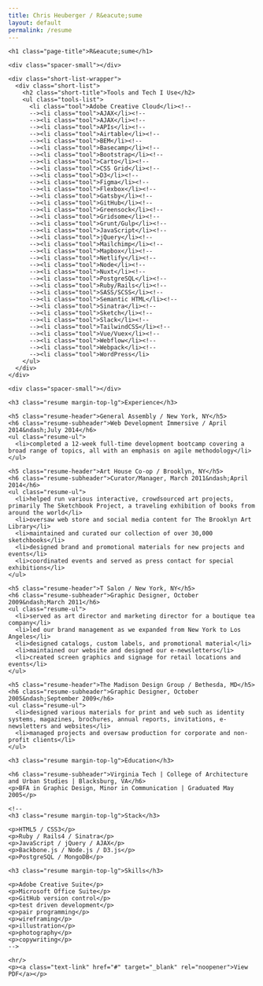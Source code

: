 ```yaml
---
title: Chris Heuberger / R&eacute;sume
layout: default
permalink: /resume
---
```


<div class="main-content">
  <div class="resume-content">

    <h1 class="page-title">R&eacute;sume</h1>

    <div class="spacer-small"></div>

    <div class="short-list-wrapper">
      <div class="short-list">
        <h2 class="short-title">Tools and Tech I Use</h2>
        <ul class="tools-list">
          <li class="tool">Adobe Creative Cloud</li><!-- 
          --><li class="tool">AJAX</li><!-- 
          --><li class="tool">AJAX</li><!-- 
          --><li class="tool">APIs</li><!-- 
          --><li class="tool">Airtable</li><!-- 
          --><li class="tool">BEM</li><!-- 
          --><li class="tool">Basecamp</li><!-- 
          --><li class="tool">Bootstrap</li><!-- 
          --><li class="tool">Carto</li><!-- 
          --><li class="tool">CSS Grid</li><!-- 
          --><li class="tool">D3</li><!-- 
          --><li class="tool">Figma</li><!-- 
          --><li class="tool">Flexbox</li><!-- 
          --><li class="tool">Gatsby</li><!-- 
          --><li class="tool">GitHub</li><!-- 
          --><li class="tool">Greensock</li><!-- 
          --><li class="tool">Gridsome</li><!-- 
          --><li class="tool">Grunt/Gulp</li><!-- 
          --><li class="tool">JavaScript</li><!-- 
          --><li class="tool">jQuery</li><!-- 
          --><li class="tool">Mailchimp</li><!-- 
          --><li class="tool">Mapbox</li><!-- 
          --><li class="tool">Netlify</li><!-- 
          --><li class="tool">Node</li><!-- 
          --><li class="tool">Nuxt</li><!-- 
          --><li class="tool">PostgreSQL</li><!-- 
          --><li class="tool">Ruby/Rails</li><!-- 
          --><li class="tool">SASS/SCSS</li><!-- 
          --><li class="tool">Semantic HTML</li><!-- 
          --><li class="tool">Sinatra</li><!-- 
          --><li class="tool">Sketch</li><!-- 
          --><li class="tool">Slack</li><!-- 
          --><li class="tool">TailwindCSS</li><!-- 
          --><li class="tool">Vue/Vuex</li><!-- 
          --><li class="tool">Webflow</li><!-- 
          --><li class="tool">Webpack</li><!-- 
          --><li class="tool">WordPress</li>
        </ul>
      </div>
    </div>

    <div class="spacer-small"></div>

    <h3 class="resume margin-top-lg">Experience</h3>

    <h5 class="resume-header">General Assembly / New York, NY</h5>
    <h6 class="resume-subheader">Web Development Immersive / April 2014&ndash;July 2014</h6>
    <ul class="resume-ul">
      <li>completed a 12-week full-time development bootcamp covering a broad range of topics, all with an emphasis on agile methodology</li>
    </ul>

    <h5 class="resume-header">Art House Co-op / Brooklyn, NY</h5>
    <h6 class="resume-subheader">Curator/Manager, March 2011&ndash;April 2014</h6>
    <ul class="resume-ul">
      <li>helped run various interactive, crowdsourced art projects, primarily The Sketchbook Project, a traveling exhibition of books from around the world</li>
      <li>oversaw web store and social media content for The Brooklyn Art Library</li>
      <li>maintained and curated our collection of over 30,000 sketchbooks</li>
      <li>designed brand and promotional materials for new projects and events</li>
      <li>coordinated events and served as press contact for special exhibitions</li>
    </ul>

    <h5 class="resume-header">T Salon / New York, NY</h5>
    <h6 class="resume-subheader">Graphic Designer, October 2009&ndash;March 2011</h6>
    <ul class="resume-ul">
      <li>served as art director and marketing director for a boutique tea company</li>
      <li>led our brand management as we expanded from New York to Los Angeles</li>
      <li>designed catalogs, custom labels, and promotional material</li>
      <li>maintained our website and designed our e-newsletters</li>
      <li>created screen graphics and signage for retail locations and events</li>
    </ul>

    <h5 class="resume-header">The Madison Design Group / Bethesda, MD</h5>
    <h6 class="resume-subheader">Graphic Designer, October 2005&ndash;September 2009</h6>
    <ul class="resume-ul">
      <li>designed various materials for print and web such as identity systems, magazines, brochures, annual reports, invitations, e-newsletters and websites</li>
      <li>managed projects and oversaw production for corporate and non-profit clients</li>
    </ul>

    <h3 class="resume margin-top-lg">Education</h3>

    <h6 class="resume-subheader">Virginia Tech | College of Architecture and Urban Studies | Blacksburg, VA</h6>
    <p>BFA in Graphic Design, Minor in Communication | Graduated May 2005</p>

    <!--
    <h3 class="resume margin-top-lg">Stack</h3>

    <p>HTML5 / CSS3</p>
    <p>Ruby / Rails4 / Sinatra</p>
    <p>JavaScript / jQuery / AJAX</p>
    <p>Backbone.js / Node.js / D3.js</p>
    <p>PostgreSQL / MongoDB</p>

    <h3 class="resume margin-top-lg">Skills</h3>

    <p>Adobe Creative Suite</p>
    <p>Microsoft Office Suite</p>
    <p>GitHub version control</p>
    <p>test driven development</p>
    <p>pair programming</p>
    <p>wireframing</p>
    <p>illustration</p>
    <p>photography</p>
    <p>copywriting</p>
    -->

    <hr/>
    <p><a class="text-link" href="#" target="_blank" rel="noopener">View PDF</a></p>
    
  </div>

</div>